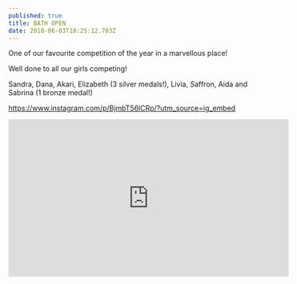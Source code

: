 ```yaml
---
published: true
title: BATH OPEN
date: 2018-06-03T18:25:12.703Z
---
```

One of our favourite competition of the year in a marvellous place!

Well done to all our girls competing!

Sandra, Dana, Akari, Elizabeth (3 silver medals!), Livia, Saffron, Aida and Sabrina (1 bronze medal!)

https://www.instagram.com/p/BjmbT56lCRp/?utm_source=ig_embed

<iframe width="560" height="315" src="https://www.youtube.com/embed/ncEI_OYdsgs" frameborder="0" allow="autoplay; encrypted-media" allowfullscreen></iframe>
